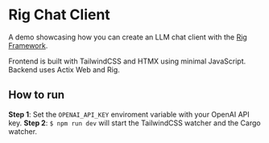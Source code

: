 # Rig Chat Client

A demo showcasing how you can create an LLM chat client with the [Rig Framework](https://github.com/0xplaygrounds/rig/).

Frontend is built with TailwindCSS and HTMX using minimal JavaScript. 
Backend uses Actix Web and Rig.

## How to run

**Step 1**: Set the `OPENAI_API_KEY` enviroment variable with your OpenAI API key.
**Step 2**: `$ npm run dev` will start the TailwindCSS watcher and the Cargo watcher.